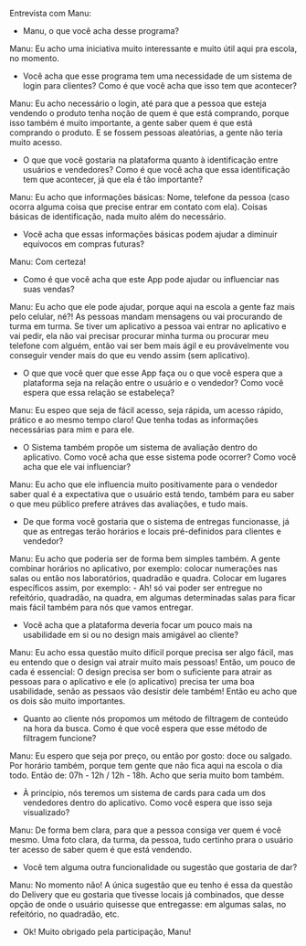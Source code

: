 Entrevista com Manu:

- Manu, o que você acha desse programa?

Manu: Eu acho uma iniciativa muito interessante e muito útil aqui pra escola, no momento.

- Você acha que esse programa tem uma necessidade de um sistema de login para clientes? Como é que você acha que isso tem que acontecer?

Manu: Eu acho necessário o login, até para que a pessoa que esteja vendendo o produto tenha noção de quem é que está comprando, porque isso também é muito importante, a gente saber quem é que está comprando o produto. E se fossem pessoas aleatórias, a gente não teria muito acesso.

- O que que você gostaria na plataforma quanto à identificação entre usuários e vendedores? Como é que você acha que essa identificação tem que acontecer, já que ela é tão importante?
  
Manu: Eu acho que informações básicas: Nome, telefone da pessoa (caso ocorra alguma coisa que precise entrar em contato com ela). Coisas básicas de identificação, nada muito além do necessário.

- Você acha que essas informações básicas podem ajudar a diminuir equívocos em compras futuras?

Manu: Com certeza!

- Como é que você acha que este App pode ajudar ou influenciar nas suas vendas?

Manu: Eu acho que ele pode ajudar, porque aqui na escola a gente faz mais pelo celular, né?! As pessoas mandam mensagens ou vai procurando de turma em turma. Se tiver um aplicativo a pessoa vai entrar no aplicativo e vai pedir, ela não vai precisar procurar minha turma ou procurar meu telefone com alguém, então vai ser bem mais ágil e eu provávelmente vou conseguir vender mais do que eu vendo assim (sem aplicativo).

- O que que você quer que esse App faça ou o que você espera que a plataforma seja na relação entre o usuário e o vendedor? Como você espera que essa relação se estabeleça?
  
Manu: Eu espeo que seja de fácil acesso, seja rápida, um acesso rápido, prático e ao mesmo tempo claro! Que tenha todas as informações necessárias para mim e para ele.

- O Sistema também propõe um sistema de avaliação dentro do aplicativo. Como você acha que esse sistema pode ocorrer? Como você acha que ele vai influenciar?

Manu: Eu acho que ele influencia muito positivamente para o vendedor saber qual é a expectativa que o usuário está tendo, também para eu saber o que meu público prefere atráves das avaliações, e tudo mais.

- De que forma você gostaria que o sistema de entregas funcionasse, já que as entregas terão horários e locais pré-definidos para clientes e vendedor?

Manu: Eu acho que poderia ser de forma bem simples também. A gente combinar horários no aplicativo, por exemplo: colocar numerações nas salas ou então nos laboratórios, quadradão e quadra. Colocar em lugares específicos assim, por exemplo: - Ah! só vai poder ser entregue no refeitório, quadradão, na quadra, em algumas determinadas salas para ficar mais fácil também para nós que vamos entregar.

- Você acha que a plataforma deveria focar um pouco mais na usabilidade em si ou no design mais amigável ao cliente?

Manu: Eu acho essa questão muito difícil porque precisa ser algo fácil, mas eu entendo que o design vai atrair muito mais pessoas! Então, um pouco de cada é essencial: O design precisa ser bom o suficiente para atrair as pessoas para o aplicativo e ele (o aplicativo) precisa ter uma boa usabilidade, senão as pessaos vão desistir dele também! Então eu acho que os dois são muito importantes.

- Quanto ao cliente nós propomos um método de filtragem de conteúdo na hora da busca. Como é que você espera que esse método de filtragem funcione?

Manu: Eu espero que seja por preço, ou então por gosto: doce ou salgado. Por horário também, porque tem gente que não fica aqui na escola o dia todo. Então de: 07h - 12h / 12h - 18h. Acho que seria muito bom também.

- À princípio, nós teremos um sistema de cards para cada um dos vendedores dentro do aplicativo. Como você espera que isso seja visualizado?

Manu: De forma bem clara, para que a pessoa consiga ver quem é você mesmo. Uma foto clara, da turma, da pessoa, tudo certinho prara o usuário ter acesso de saber quem é que está vendendo.

- Você tem alguma outra funcionalidade ou sugestão que gostaria de dar?

Manu: No momento não! A única sugestão que eu tenho é essa da questão do Delivery que eu gostaria que tivesse locais já combinados, que desse opção de onde o usuário quisesse que entregasse: em algumas salas, no refeitório, no quadradão, etc. 

- Ok! Muito obrigado pela participação, Manu!